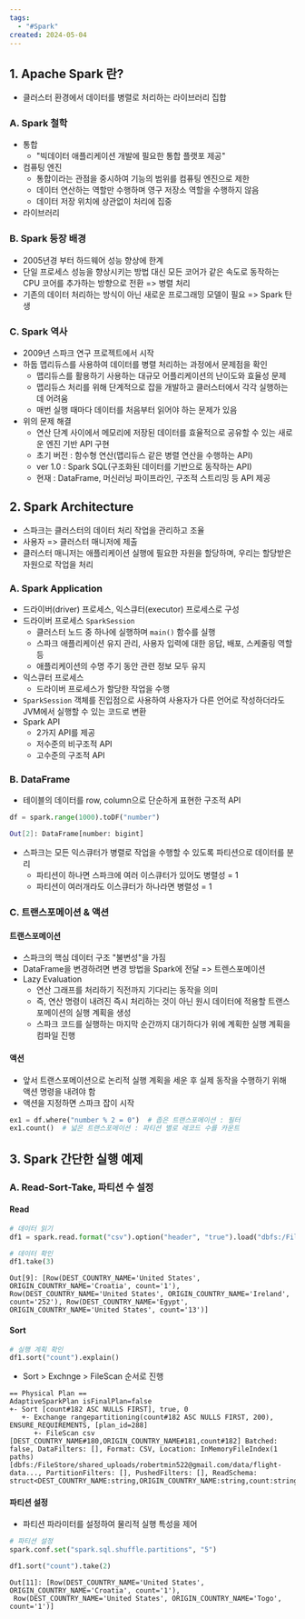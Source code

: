 ```yaml
---
tags:
  - "#Spark"
created: 2024-05-04
---
```



## 1. Apache Spark 란?

- 클러스터 환경에서 데이터를 병렬로 처리하는 라이브러리 집합

### A. Spark 철학

- 통합
	- "빅데이터 애플리케이션 개발에 필요한 통합 플랫포 제공"
- 컴퓨팅 엔진
	- 통합이라는 관점을 중시하여 기능의 범위를 컴퓨팅 엔진으로 제한
	- 데이터 연산하는 역할만 수행하며 영구 저장소 역할을 수행하지 않음
	- 데이터 저장 위치에 상관없이 처리에 집중
- 라이브러리

### B. Spark 등장 배경

- 2005년경 부터 하드웨어 성능 향상에 한계
- 단일 프로세스 성능을 향상시키는 방법 대신 모든 코어가 같은 속도로 동작하는 CPU 코어를 추가하는 방향으로 전환 => 병렬 처리
- 기존의 데이터 처리하는 방식이 아닌 새로운 프로그래밍 모델이 필요 => Spark 탄생


### C. Spark 역사

- 2009년 스파크 연구 프로젝트에서 시작
- 하둡 맵리듀스를 사용하여 데이터를 병렬 처리하는 과정에서 문제점을 확인
	- 맵리듀스를 활용하기 사용하는 대규모 어플리케이션의 난이도와 효율성 문제
	- 맵리듀스 처리를 위해 단계적으로 잡을 개발하고 클러스터에서 각각 실행하는 데 어려움
	- 매번 실행 때마다 데이터를 처음부터 읽어야 하는 문제가 있음
- 위의 문제 해결
	- 연산 단계 사이에서 메모리에 저장된 데이터를 효율적으로 공유할 수 있는 새로운 엔진 기반 API 구현
	- 초기 버전 : 함수형 연산(맵리듀스 같은 병렬 연산을 수행하는 API)
	- ver 1.0 : Spark SQL(구조화된 데이터를 기반으로 동작하는 API)
	- 현재 : DataFrame, 머신러닝 파이프라인, 구조적 스트리밍 등 API 제공


## 2. Spark Architecture

- 스파크는 클러스터의 데이터 처리 작업을 관리하고 조율
- 사용자 => 클러스터 매니저에 제출
- 클러스터 매니저는 애플리케이션 실행에 필요한 자원을 할당하며, 우리는 할당받은 자원으로 작업을 처리

### A. Spark Application

- 드라이버(driver) 프로세스, 익스큐터(executor) 프로세스로 구성
- 드라이버 프로세스 `SparkSession`
	- 클러스터 노드 중 하나에 실행하며 `main()` 함수를 실행
	- 스파크 애플리케이션 유지 관리, 사용자 입력에 대한 응답, 배포, 스케줄링 역할 등
	- 애플리케이션의 수명 주기 동안 관련 정보 모두 유지
- 익스큐터 프로세스
	- 드라이버 프로세스가 할당한 작업을 수행
- `SparkSession`  객체를 진입점으로 사용하여 사용자가 다른 언어로 작성하더라도 JVM에서 실행할 수 있는 코드로 변환
- Spark API
	- 2가지 API를 제공
	- 저수준의 비구조적 API
	- 고수준의 구조적 API


### B. DataFrame

- 테이블의 데이터를 row, column으로 단순하게 표현한 구조적 API


```python
df = spark.range(1000).toDF("number")
```

```sh
Out[2]: DataFrame[number: bigint]
```

- 스파크는 모든 익스큐터가 병렬로 작업을 수행할 수 있도록 파티션으로 데이터를 분리
	- 파티션이 하나면 스파크에 여러 이스큐터가 있어도 병렬성 = 1
	- 파티션이 여러개라도 이스큐터가 하나라면 병렬성 = 1


### C. 트랜스포메이션 & 액션

#### 트랜스포메이션

- 스파크의 핵심 데이터 구조 "불변성"을 가짐
- DataFrame을 변경하려면 변경 방법을 Spark에 전달 => 트렌스포메이션
- Lazy Evaluation
	- 연산 그래프를 처리하기 직전까지 기다리는 동작을 의미
	- 즉, 연산 명령이 내려진 즉시 처리하는 것이 아닌 원시 데이터에 적용할 트랜스포메이션의 실행 계획을 생성
	- 스파크 코드를 실행하는 마지막 순간까지 대기하다가 위에 계획한 실행 계획을 컴파일 진행

#### 액션

- 앞서 트랜스포메이션으로 논리적 실행 계획을 세운 후 실제 동작을 수행하기 위해 액션 명령을 내려야 함
- 액션을 지정하면 스파크 잡이 시작

```python
ex1 = df.where("number % 2 = 0")  # 좁은 트랜스포메이션 : 필터
ex1.count()  # 넓은 트랜스포메이션 : 파티션 별로 레코드 수를 카운트
```



## 3. Spark 간단한 실행 예제

### A. Read-Sort-Take, 파티션 수 설정

#### Read

```python
# 데이터 읽기
df1 = spark.read.format("csv").option("header", "true").load("dbfs:/FileStore/shared_uploads/robertmin522@gmail.com/data/flight-data/2012_summary.csv")

# 데이터 확인
df1.take(3)
```

```
Out[9]: [Row(DEST_COUNTRY_NAME='United States', ORIGIN_COUNTRY_NAME='Croatia', count='1'), Row(DEST_COUNTRY_NAME='United States', ORIGIN_COUNTRY_NAME='Ireland', count='252'), Row(DEST_COUNTRY_NAME='Egypt', ORIGIN_COUNTRY_NAME='United States', count='13')]
```

#### Sort

```python
# 실행 계획 확인
df1.sort("count").explain()
```

- Sort > Exchnge > FileScan 순서로 진행
```
== Physical Plan ==
AdaptiveSparkPlan isFinalPlan=false
+- Sort [count#182 ASC NULLS FIRST], true, 0
   +- Exchange rangepartitioning(count#182 ASC NULLS FIRST, 200), ENSURE_REQUIREMENTS, [plan_id=288]
      +- FileScan csv [DEST_COUNTRY_NAME#180,ORIGIN_COUNTRY_NAME#181,count#182] Batched: false, DataFilters: [], Format: CSV, Location: InMemoryFileIndex(1 paths)[dbfs:/FileStore/shared_uploads/robertmin522@gmail.com/data/flight-data..., PartitionFilters: [], PushedFilters: [], ReadSchema: struct<DEST_COUNTRY_NAME:string,ORIGIN_COUNTRY_NAME:string,count:string>
```

#### 파티션 설정

- 파티션 파라미터를 설정하여 물리적 실행 특성을 제어
```python
# 파티션 설정
spark.conf.set("spark.sql.shuffle.partitions", "5")

df1.sort("count").take(2)
```

```
Out[11]: [Row(DEST_COUNTRY_NAME='United States', ORIGIN_COUNTRY_NAME='Croatia', count='1'),
 Row(DEST_COUNTRY_NAME='United States', ORIGIN_COUNTRY_NAME='Togo', count='1')]
```



